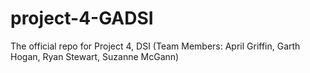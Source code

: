# project-4-GADSI
The official repo for Project 4, DSI (Team Members: April Griffin, Garth Hogan, Ryan Stewart, Suzanne McGann)
